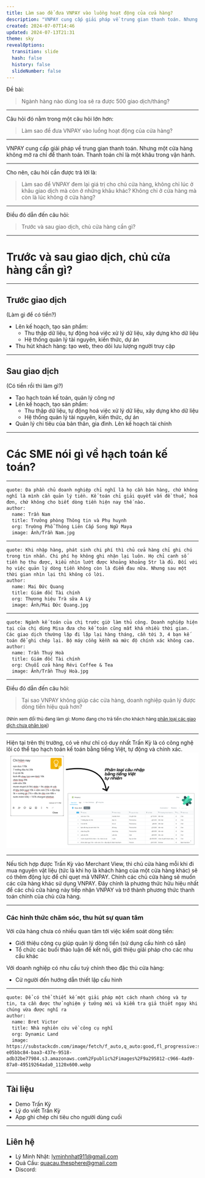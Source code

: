 ```yaml
---
title: Làm sao để đưa VNPAY vào luồng hoạt động của cửa hàng?
description: "VNPAY cung cấp giải pháp về trung gian thanh toán. Nhưng thanh toán chỉ là một khâu trong vận hành. Cho nên, câu hỏi cần được trả lời là: Làm sao để VNPAY đem lại giá trị cho chủ cửa hàng, không chỉ lúc ở khâu giao dịch mà còn ở những khâu khác? Không chỉ ở cửa hàng mà còn là lúc không ở cửa hàng?" 
created: 2024-07-07T14:46
updated: 2024-07-13T21:31
theme: sky
revealOptions:
  transition: slide
  hash: false
  history: false
  slideNumber: false
---
```


Đề bài:
> Ngành hàng nào dùng loa sẽ ra được 500 giao dịch/tháng?
---

Câu hỏi đó nằm trong một câu hỏi lớn hơn:
> Làm sao để đưa VNPAY vào luồng hoạt động của cửa hàng?

---
VNPAY cung cấp giải pháp về trung gian thanh toán. Nhưng một cửa hàng không mở ra chỉ để thanh toán. <span class="fragment red">Thanh toán chỉ là một khâu trong vận hành.</span>

---

Cho nên, câu hỏi cần được trả lời là:
> Làm sao để VNPAY đem lại giá trị cho chủ cửa hàng, không chỉ lúc ở khâu giao dịch mà còn ở những khâu khác? Không chỉ ở cửa hàng mà còn là lúc không ở cửa hàng?
---

Điều đó dẫn đến câu hỏi:
> Trước và sau giao dịch, chủ cửa hàng cần gì?
---

# Trước và sau giao dịch, chủ cửa hàng cần gì?
----
## Trước giao dịch 
(Làm gì để có tiền?)  <!-- .element: class="fragment" -->
- Lên kế hoạch, tạo sản phẩm:<!-- .element: class="fragment" -->
    - Thu thập dữ liệu, tự động hoá việc xử lý dữ liệu, xây dựng kho dữ liệu<!-- .element: class="fragment" -->
    - Hệ thống quản lý tài nguyên, kiến thức, dự án<!-- .element: class="fragment" -->
- Thu hút khách hàng: tạo web, theo dõi lưu lượng người truy cập<!-- .element: class="fragment" -->

----
## Sau giao dịch
(Có tiền rồi thì làm gì?) <!-- .element: class="fragment" -->
- Tạo hạch toán kế toán, quản lý công nợ <!-- .element: class="fragment" -->
- Lên kế hoạch, tạo sản phẩm: <!-- .element: class="fragment" -->
    - Thu thập dữ liệu, tự động hoá việc xử lý dữ liệu, xây dựng kho dữ liệu <!-- .element: class="fragment" -->
    - Hệ thống quản lý tài nguyên, kiến thức, dự án <!-- .element: class="fragment" -->
- Quản lý chi tiêu của bản thân, gia đình. Lên kế hoạch tài chính <!-- .element: class="fragment" -->

---
# Các SME nói gì về hạch toán kế toán?
----
```quote
quote: Đa phần chủ doanh nghiệp chỉ nghĩ là họ cần bán hàng, chứ không nghĩ là mình cần quản lý tiền. Kế toán chỉ giải quyết vấn đề thuế, hoá đơn, chứ không cho biết dòng tiền hiện nay thế nào.
author:
  name: Trần Nam
  title: Trưởng phòng Thông tin và Phụ huynh
  org: Trường Phổ Thông Liên Cấp Song Ngữ Maya
  image: Ảnh/Trần Nam.jpg
```
----
```quote
quote: Khi nhập hàng, phát sinh chi phí thì chủ cửa hàng chỉ ghi chú trong tin nhắn. Chi phí họ không ghi nhận lại luôn. Họ chỉ canh số tiền họ thu được, kiểu nhìn lướt được khoảng khoảng 5tr là đủ. Đối với họ việc quản lý dòng tiền không còn là điểm đau nữa. Nhưng sau một thời gian nhìn lại thì không có lời.
author:
  name: Mai Đức Quang
  title: Giám đốc Tài chính
  org: Thương hiệu Trà sữa A Lỳ
  image: Ảnh/Mai Đức Quang.jpg
```
----
```quote
quote: Ngành kế toán của chị trước giờ làm thủ công. Doanh nghiệp hiện tại của chị dùng Misa đưa cho kế toán cũng mất khá nhiều thời gian. Các giao dịch thường lặp đi lặp lại hàng tháng, cần tới 3, 4 bạn kế toán để ghi chép lại. Bộ máy cồng kềnh mà mức độ chính xác không cao.
author:
  name: Trần Thuý Hoà
  title: Giám đốc Tài chính
  org: Chuỗi cửa hàng Révi Coffee & Tea
  image: Ảnh/Trần Thuý Hoà.jpg
```
---
Điều đó dẫn đến câu hỏi:
> Tại sao VNPAY không giúp các cửa hàng, doanh nghiệp quản lý được dòng tiền hiệu quả hơn?

<small class='fragment'>(Nhìn xem đối thủ đang làm gì: Momo đang cho trả tiền cho khách hàng [phân loại các giao dịch chưa phân loại](https://www.momo.vn/tin-tuc/khuyen-mai/lam-nhiem-vu-phan-loai-giao-dich-100-co-qua-0d-6156))</small>

---
Hiện tại trên thị trường, có vẻ như chỉ có duy nhất Trấn Kỳ là có công nghệ lõi có thể tạo hạch toán kế toán bằng tiếng Việt, tự động và chính xác. 
![Keep to Fibery](Ảnh/Keep%20to%20Fibery.png)

---
Nếu tích hợp được Trấn Kỳ vào Merchant View, thì chủ cửa hàng mỗi khi đi mua nguyên vật liệu (tức là khi họ là khách hàng của một cửa hàng khác) sẽ có thêm động lực để chỉ quẹt mã VNPAY. <span class="fragment">Chính các chủ cửa hàng sẽ muốn các cửa hàng khác sử dụng VNPAY. </span><span class="fragment">Đây chính là <span class="red">phương thức hữu hiệu nhất</span> để các chủ cửa hàng này tiếp nhận VNPAY và trở thành phương thức thanh toán chính của chủ cửa hàng.</span>

---

### Các hình thức chăm sóc, thu hút sự quan tâm
Với cửa hàng chưa có nhiều quan tâm tới việc kiểm soát dòng tiền: <!-- .element: class="fragment" -->
  - Giới thiệu công cụ giúp quản lý dòng tiền (sử dụng cấu hình có sẵn) <!-- .element: class="fragment" -->
  - Tổ chức các buổi thảo luận để kết nối, giới thiệu giải pháp cho các nhu cầu khác <!-- .element: class="fragment" -->

Với doanh nghiệp có nhu cầu tuỳ chỉnh theo đặc thù cửa hàng: <!-- .element: class="fragment" -->
  - Cử người đến hướng dẫn thiết lập cấu hình <!-- .element: class="fragment" -->

---

```quote
quote: Để có thể thiết kế một giải pháp một cách nhanh chóng và tự tin, ta cần được thử nghiệm ý tưởng mới và kiểm tra giả thiết ngay khi chúng vừa được nghĩ ra
author:
  name: Bret Victor
  title: Nhà nghiên cứu về công cụ nghĩ
  org: Dynamic Land
  image: https://substackcdn.com/image/fetch/f_auto,q_auto:good,fl_progressive:steep/https%3A%2F%2Fbucketeer-e05bbc84-baa3-437e-9518-adb32be77984.s3.amazonaws.com%2Fpublic%2Fimages%2F9a295812-c966-4ad9-87a0-49519264ada0_1120x600.webp
```

---
## Tài liệu
- Demo Trấn Kỳ
- Lý do viết Trấn Kỳ
- App ghi chép chi tiêu cho người dùng cuối

---

## Liên hệ
- Lý Minh Nhật: lyminhnhat911@gmail.com
- Quả Cầu: quacau.thesphere@gmail.com
- Discord: 